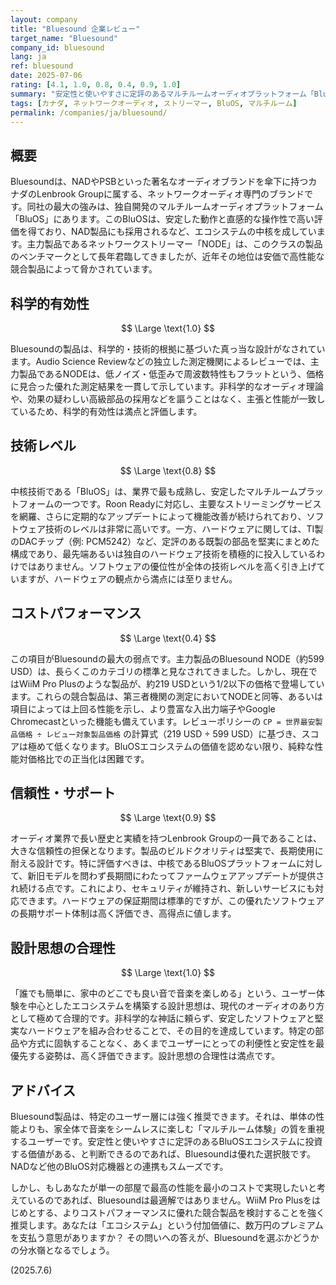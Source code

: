 ```yaml
---
layout: company
title: "Bluesound 企業レビュー"
target_name: "Bluesound"
company_id: bluesound
lang: ja
ref: bluesound
date: 2025-07-06
rating: [4.1, 1.0, 0.8, 0.4, 0.9, 1.0]
summary: "安定性と使いやすさに定評のあるマルチルームオーディオプラットフォーム「BluOS」を中核に据えた、カナダのネットワークオーディオ専門メーカー。製品は優れた測定性能と信頼性を示しますが、同等以上の性能を持つ安価な競合製品の台頭により、コストパフォーマンスの観点からは厳しい評価となります。エコシステムの価値を最優先するユーザー向けのプレミアムな選択肢と言えるでしょう。"
tags: [カナダ, ネットワークオーディオ, ストリーマー, BluOS, マルチルーム]
permalink: /companies/ja/bluesound/
---
```


## 概要

Bluesoundは、NADやPSBといった著名なオーディオブランドを傘下に持つカナダのLenbrook Groupに属する、ネットワークオーディオ専門のブランドです。同社の最大の強みは、独自開発のマルチルームオーディオプラットフォーム「BluOS」にあります。このBluOSは、安定した動作と直感的な操作性で高い評価を得ており、NAD製品にも採用されるなど、エコシステムの中核を成しています。主力製品であるネットワークストリーマー「NODE」は、このクラスの製品のベンチマークとして長年君臨してきましたが、近年その地位は安価で高性能な競合製品によって脅かされています。

## 科学的有効性

$$ \Large \text{1.0} $$

Bluesoundの製品は、科学的・技術的根拠に基づいた真っ当な設計がなされています。Audio Science Reviewなどの独立した測定機関によるレビューでは、主力製品であるNODEは、低ノイズ・低歪みで周波数特性もフラットという、価格に見合った優れた測定結果を一貫して示しています。非科学的なオーディオ理論や、効果の疑わしい高級部品の採用などを謳うことはなく、主張と性能が一致しているため、科学的有効性は満点と評価します。

## 技術レベル

$$ \Large \text{0.8} $$

中核技術である「BluOS」は、業界で最も成熟し、安定したマルチルームプラットフォームの一つです。Roon Readyに対応し、主要なストリーミングサービスを網羅、さらに定期的なアップデートによって機能改善が続けられており、ソフトウェア技術のレベルは非常に高いです。一方、ハードウェアに関しては、TI製のDACチップ（例: PCM5242）など、定評のある既製の部品を堅実にまとめた構成であり、最先端あるいは独自のハードウェア技術を積極的に投入しているわけではありません。ソフトウェアの優位性が全体の技術レベルを高く引き上げていますが、ハードウェアの観点から満点には至りません。

## コストパフォーマンス

$$ \Large \text{0.4} $$

この項目がBluesoundの最大の弱点です。主力製品のBluesound NODE（約599 USD）は、長らくこのカテゴリの標準と見なされてきました。しかし、現在ではWiiM Pro Plusのような製品が、約219 USDという1/2以下の価格で登場しています。これらの競合製品は、第三者機関の測定においてNODEと同等、あるいは項目によっては上回る性能を示し、より豊富な入出力端子やGoogle Chromecastといった機能も備えています。レビューポリシーの `CP = 世界最安製品価格 ÷ レビュー対象製品価格` の計算式（219 USD ÷ 599 USD）に基づき、スコアは極めて低くなります。BluOSエコシステムの価値を認めない限り、純粋な性能対価格比での正当化は困難です。

## 信頼性・サポート

$$ \Large \text{0.9} $$

オーディオ業界で長い歴史と実績を持つLenbrook Groupの一員であることは、大きな信頼性の担保となります。製品のビルドクオリティは堅実で、長期使用に耐える設計です。特に評価すべきは、中核であるBluOSプラットフォームに対して、新旧モデルを問わず長期間にわたってファームウェアアップデートが提供され続ける点です。これにより、セキュリティが維持され、新しいサービスにも対応できます。ハードウェアの保証期間は標準的ですが、この優れたソフトウェアの長期サポート体制は高く評価でき、高得点に値します。

## 設計思想の合理性

$$ \Large \text{1.0} $$

「誰でも簡単に、家中のどこでも良い音で音楽を楽しめる」という、ユーザー体験を中心としたエコシステムを構築する設計思想は、現代のオーディオのあり方として極めて合理的です。非科学的な神話に頼らず、安定したソフトウェアと堅実なハードウェアを組み合わせることで、その目的を達成しています。特定の部品や方式に固執することなく、あくまでユーザーにとっての利便性と安定性を最優先する姿勢は、高く評価できます。設計思想の合理性は満点です。

## アドバイス

Bluesound製品は、特定のユーザー層には強く推奨できます。それは、単体の性能よりも、家全体で音楽をシームレスに楽しむ「マルチルーム体験」の質を重視するユーザーです。安定性と使いやすさに定評のあるBluOSエコシステムに投資する価値がある、と判断できるのであれば、Bluesoundは優れた選択肢です。NADなど他のBluOS対応機器との連携もスムーズです。

しかし、もしあなたが単一の部屋で最高の性能を最小のコストで実現したいと考えているのであれば、Bluesoundは最適解ではありません。WiiM Pro Plusをはじめとする、よりコストパフォーマンスに優れた競合製品を検討することを強く推奨します。あなたは「エコシステム」という付加価値に、数万円のプレミアムを支払う意思がありますか？ その問いへの答えが、Bluesoundを選ぶかどうかの分水嶺となるでしょう。

(2025.7.6)
